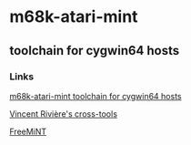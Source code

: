 # m68k-atari-mint

## toolchain for cygwin64 hosts

### Links

[m68k-atari-mint toolchain for cygwin64 hosts](https://github.com/benjihan/m68k-atari-mint)

[Vincent Rivière's cross-tools](http://vincent.riviere.free.fr/soft/m68k-atari-mint/)

[FreeMiNT](https://github.com/freemint)
